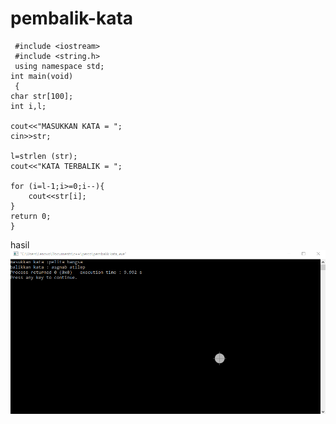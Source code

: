 # pembalik-kata

     #include <iostream>
     #include <string.h>
     using namespace std;
    int main(void)
     {
    char str[100];
    int i,l;

    cout<<"MASUKKAN KATA = ";
    cin>>str;

    l=strlen (str);
    cout<<"KATA TERBALIK = ";

    for (i=l-1;i>=0;i--){
        cout<<str[i];
    }
    return 0;
    }
    
    
hasil
![img](https://github.com/septianaana/pembalik-kata/blob/master/pembalik%20kata.png?raw=true)
